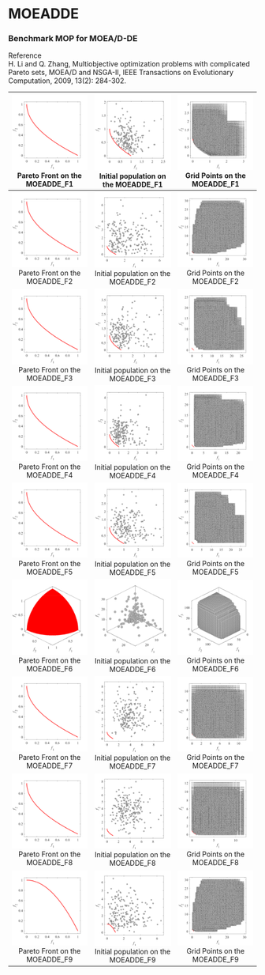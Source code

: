 # MOEADDE
### Benchmark MOP for MOEA/D-DE  
Reference  
H. Li and Q. Zhang, Multiobjective optimization problems with complicated
Pareto sets, MOEA/D and NSGA-II, IEEE Transactions on Evolutionary
Computation, 2009, 13(2): 284-302.
 
|![image](../../image/MOEADDE_F1_M2PF.svg)Pareto Front on the MOEADDE_F1|![image](../../image/MOEADDE_F1_M2Init.svg)Initial population on the MOEADDE_F1|![image](../../image/MOEADDE_F1_M2Grid.svg)Grid Points on the MOEADDE_F1|
|:-:|:-:|:-:|
|![image](../../image/MOEADDE_F2_M2PF.svg)Pareto Front on the MOEADDE_F2|![image](../../image/MOEADDE_F2_M2Init.svg)Initial population on the MOEADDE_F2|![image](../../image/MOEADDE_F2_M2Grid.svg)Grid Points on the MOEADDE_F2|
|![image](../../image/MOEADDE_F3_M2PF.svg)Pareto Front on the MOEADDE_F3|![image](../../image/MOEADDE_F3_M2Init.svg)Initial population on the MOEADDE_F3|![image](../../image/MOEADDE_F3_M2Grid.svg)Grid Points on the MOEADDE_F3|
|![image](../../image/MOEADDE_F4_M2PF.svg)Pareto Front on the MOEADDE_F4|![image](../../image/MOEADDE_F4_M2Init.svg)Initial population on the MOEADDE_F4|![image](../../image/MOEADDE_F4_M2Grid.svg)Grid Points on the MOEADDE_F4|
|![image](../../image/MOEADDE_F5_M2PF.svg)Pareto Front on the MOEADDE_F5|![image](../../image/MOEADDE_F5_M2Init.svg)Initial population on the MOEADDE_F5|![image](../../image/MOEADDE_F5_M2Grid.svg)Grid Points on the MOEADDE_F5|
|![image](../../image/MOEADDE_F6_M3PF.svg)Pareto Front on the MOEADDE_F6|![image](../../image/MOEADDE_F6_M3Init.svg)Initial population on the MOEADDE_F6|![image](../../image/MOEADDE_F6_M3Grid.svg)Grid Points on the MOEADDE_F6|
|![image](../../image/MOEADDE_F7_M2PF.svg)Pareto Front on the MOEADDE_F7|![image](../../image/MOEADDE_F7_M2Init.svg)Initial population on the MOEADDE_F7|![image](../../image/MOEADDE_F7_M2Grid.svg)Grid Points on the MOEADDE_F7|
|![image](../../image/MOEADDE_F8_M2PF.svg)Pareto Front on the MOEADDE_F8|![image](../../image/MOEADDE_F8_M2Init.svg)Initial population on the MOEADDE_F8|![image](../../image/MOEADDE_F8_M2Grid.svg)Grid Points on the MOEADDE_F8|
|![image](../../image/MOEADDE_F9_M2PF.svg)Pareto Front on the MOEADDE_F9|![image](../../image/MOEADDE_F9_M2Init.svg)Initial population on the MOEADDE_F9|![image](../../image/MOEADDE_F9_M2Grid.svg)Grid Points on the MOEADDE_F9|
